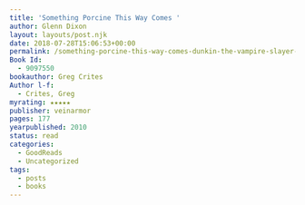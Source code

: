 ```yaml
---
title: 'Something Porcine This Way Comes '
author: Glenn Dixon
layout: layouts/post.njk
date: 2018-07-28T15:06:53+00:00
permalink: /something-porcine-this-way-comes-dunkin-the-vampire-slayer-1/
Book Id:
  - 9097550
bookauthor: Greg Crites
Author l-f:
  - Crites, Greg
myrating: ★★★★★
publisher: veinarmor
pages: 177
yearpublished: 2010
status: read
categories:
  - GoodReads
  - Uncategorized
tags:
  - posts
  - books
---
```

